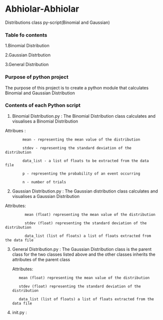 # Abhiolar-Abhiolar
Distributions class py-script(Binomial and Gaussian)

### Table fo contents

1.Binomial Distribution

2.Gaussian Distrbution

3.General Distribution


### Purpose of python project

The purpose of this project is to create a python module that calculates Binomial and Gaussian Distribution

### Contents of each Python script

1. Binomial Distribution.py : The Binomial Distribution class calculates and visualises a Binomial Distribution

Attribues : 

            mean - representing the mean value of the distribution

            stdev - representing the standard deviation of the distribution
            
            data_list - a list of floats to be extracted from the data file
            
            p - representing the probability of an event occurring
            
            n - number of trials
            
 2. Gaussian Distribution.py : The Gaussian distribution class calculates and visualises a Gaussian Distribution
 
  Attributes:
       
             mean (float) representing the mean value of the distribution
        
             stdev (float) representing the standard deviation of the distribution
       
             data_list (list of floats) a list of floats extracted from the data file
             
            
  3. General Distribution.py : The Gaussian Distribution class is the parent class for the two classes listed above and the        other classes inherits the attributes of the parent class
  
     Attributes:  
            
            mean (float) representing the mean value of the distribution
            
            stdev (float) representing the standard deviation of the distribution
            
            data_list (list of floats) a list of floats extracted from the data file
     
  4. init.py : 

